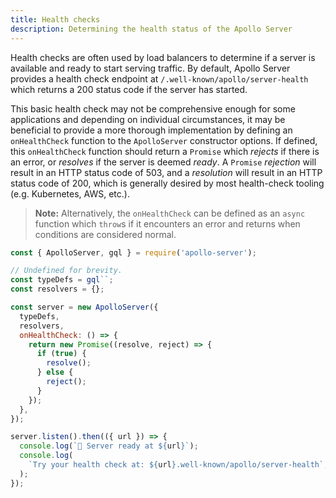 ```yaml
---
title: Health checks
description: Determining the health status of the Apollo Server 
---
```


Health checks are often used by load balancers to determine if a server is available and ready to start serving traffic.  By default, Apollo Server provides a health check endpoint at `/.well-known/apollo/server-health` which returns a 200 status code if the server has started.

This basic health check may not be comprehensive enough for some applications and depending on individual circumstances, it may be beneficial to provide a more thorough implementation by defining an `onHealthCheck` function to the `ApolloServer` constructor options.  If defined, this `onHealthCheck` function should return a `Promise` which _rejects_ if there is an error, or _resolves_ if the server is deemed _ready_.  A `Promise` _rejection_ will result in an HTTP status code of 503, and a _resolution_ will result in an HTTP status code of 200, which is generally desired by most health-check tooling (e.g. Kubernetes, AWS, etc.).

> **Note:** Alternatively, the `onHealthCheck` can be defined as an `async` function which `throw`s if it encounters an error and returns when conditions are considered normal.

```js  line=10-18
const { ApolloServer, gql } = require('apollo-server');

// Undefined for brevity.
const typeDefs = gql``;
const resolvers = {};

const server = new ApolloServer({
  typeDefs,
  resolvers,
  onHealthCheck: () => {
    return new Promise((resolve, reject) => {
      if (true) {
        resolve();
      } else {
        reject();
      }
    });
  },
});

server.listen().then(({ url }) => {
  console.log(`🚀 Server ready at ${url}`);
  console.log(
    `Try your health check at: ${url}.well-known/apollo/server-health`,
  );
});
```
